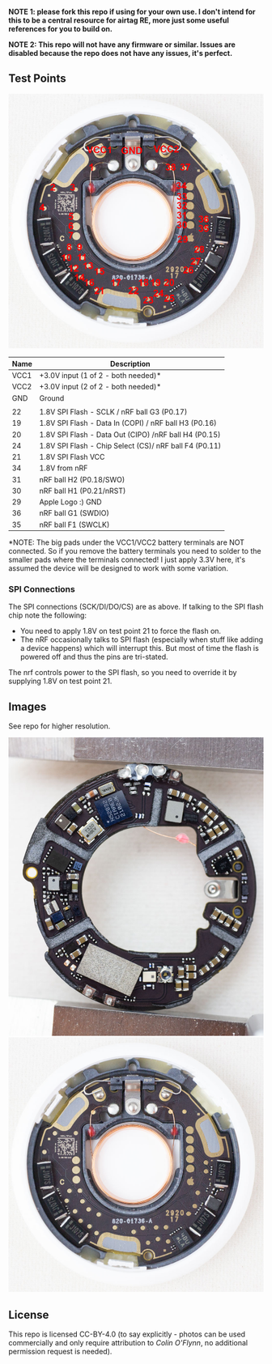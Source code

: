 **NOTE 1: please fork this repo if using for your own use. I don't intend for this to be a central resource for airtag RE, more just some useful references for you to build on.**

**NOTE 2: This repo will not have any firmware or similar. Issues are disabled because the repo does not have any issues, it's perfect.**

## Test Points

![](images/frontside-tpnames.jpg)


|Name | Description                         |
|-----|-------------------------------------|
|VCC1 | +3.0V input (1 of 2 - both needed)* |
|VCC2 | +3.0V input (2 of 2 - both needed)* |
|GND  | Ground                              | 
|     |                                     |
| 22  | 1.8V SPI Flash - SCLK / nRF ball G3 (P0.17)              |
| 19  | 1.8V SPI Flash - Data In (COPI) / nRF ball H3 (P0.16)    |
| 20  | 1.8V SPI Flash - Data Out (CIPO) /nRF ball H4 (P0.15)    |
| 24  | 1.8V SPI Flash - Chip Select (CS)/ nRF ball F4 (P0.11)   |
| 21  | 1.8V SPI Flash VCC                  |
| 34  | 1.8V from nRF                       |
| 31  | nRF ball H2 (P0.18/SWO)             |
| 30  | nRF ball H1 (P0.21/nRST)            |
| 29  | Apple Logo :) GND                   |
| 36  | nRF ball G1 (SWDIO)                 |
| 35  | nRF ball F1 (SWCLK)                 |

*NOTE: The big pads under the VCC1/VCC2 battery terminals are NOT connected.
So if you remove the battery terminals you need to solder to the smaller pads where
the terminals connected! I just apply 3.3V here, it's assumed the device will be designed to work with some variation.

### SPI Connections

The SPI connections (SCK/DI/DO/CS) are as above. If talking to the SPI flash chip note the following:

* You need to apply 1.8V on test point 21 to force the flash on.
* The nRF occasionally talks to SPI flash (especially when stuff like adding a device happens) which will interrupt this. But most of time the flash is powered off and thus the pins are tri-stated.

The nrf controls power to the SPI flash, so you need to override it by supplying 1.8V on test point 21.

## Images

See repo for higher resolution.

![](images/backside-1000px.jpeg)
![](images/frontside-1000px.jpeg)

## License

This repo is licensed CC-BY-4.0 (to say explicitly - photos can be used commercially and only require attribution to *Colin O'Flynn*, no additional permission request is needed).